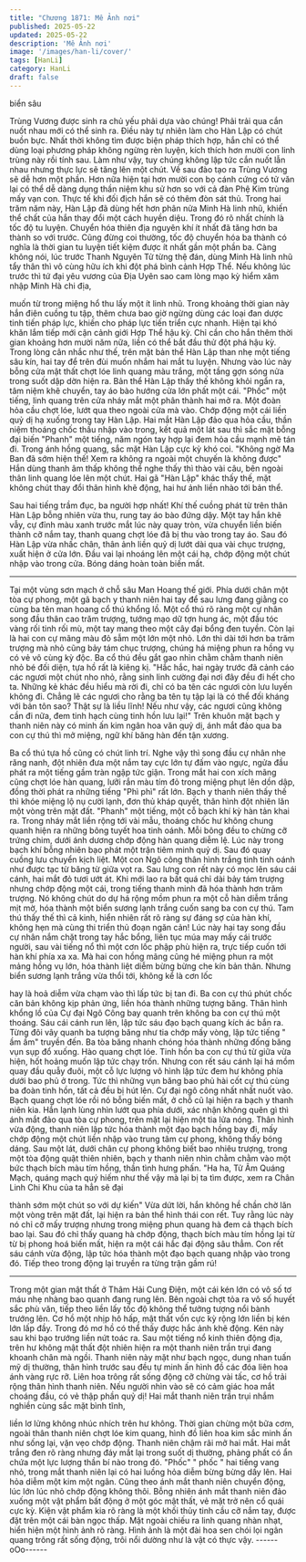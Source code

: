 ```yaml
---
title: "Chương 1871: Mê Ảnh nơi"
published: 2025-05-22
updated: 2025-05-22
description: 'Mê Ảnh nơi'
image: '/images/han-li/cover/'
tags: [HanLi]
category: HanLi
draft: false
---
```


biển sâu

Trùng Vương được sinh ra chủ yếu phải dựa vào chúng! Phải trải
qua cắn nuốt nhau mới có thể sinh ra.
Điều này tự nhiên làm cho Hàn Lập có chút buồn bực.
Nhất thời không tìm được biện pháp thích hợp, hắn chỉ có thể
dùng loại phương pháp không ngừng rèn luyện, kích thích hơn
mười con linh trùng này rồi tính sau.
Làm như vậy, tuy chúng không lập tức cắn nuốt lẫn nhau nhưng
thực lực sẽ tăng lên một chút. Về sau đào tạo ra Trùng Vương sẽ
dễ hơn một phần.
Hơn nữa hiện tại hơn mười con bọ cánh cứng có tử văn lại có thể
dễ dàng dụng thần niệm khu sử hơn so với cả đàn Phệ Kim trùng
mấy vạn con. Thực tế khi đối địch hắn sẽ có thêm đòn sát thủ.
Trong hai trăm năm này, Hàn Lập đã dùng hết hơn phân nửa
Minh Hà linh nhũ, khiến thể chất của hắn thay đổi một cách huyền
diệu.
Trong đó rõ nhất chính là tốc độ tu luyện. Chuyển hóa thiên địa
nguyên khí ít nhất đã tăng hơn ba thành so với trước.
Cũng đừng coi thường, tốc độ chuyển hóa ba thành có nghĩa là
thời gian tu luyện tiết kiệm được ít nhất gần một phần ba.
Càng không nói, lúc trước Thanh Nguyên Tử từng thệ đán, dùng
Minh Hà linh nhũ tẩy thân thì vô cùng hữu ích khi đột phá bình
cảnh Hợp Thể. Nếu không lúc trước thì tứ đại yêu vương của Địa
Uyên sao cam lòng mạo kỳ hiểm xâm nhập Minh Hà chi địa,

muốn từ trong miệng hổ thu lấy một ít linh nhũ.
Trong khoảng thời gian này hắn điên cuồng tu tập, thêm chưa bao
giờ ngừng dùng các loại đan dược tinh tiến pháp lực, khiến cho
pháp lực tiến triển cực nhanh.
Hiện tại khó khăn lắm tiếp mới cận cảnh giới Hợp Thể hậu kỳ. Chỉ
cần cho hắn thêm thời gian khoảng hơn mười năm nữa, liền có
thể bắt đầu thử đột phá hậu kỳ.
Trong lòng cân nhắc như thế, trên mặt bản thể Hàn Lập than nhẹ
một tiếng sâu kín, hai tay để trên đùi muốn nhắm hai mắt tu luyện.
Nhưng vào lúc này bỗng cửa mật thất chợt lóe linh quang màu
trắng, một tầng gợn sóng nửa trong suốt dập dờn hiện ra.
Bản thể Hàn Lập thấy thế không khỏi ngẩn ra, tâm niệm khẽ
chuyển, tay áo bào hướng cửa lớn phất một cái.
"Phốc" một tiếng, linh quang trên cửa nháy mắt một phân thành
hai mở ra.
Một đoàn hỏa cầu chợt lóe, lướt qua theo ngoài cửa mà vào.
Chớp động một cái liền quỷ dị hạ xuống trong tay Hàn Lập.
Hai mắt Hàn Lập đảo qua hỏa cầu, thần niệm thoáng chốc thấu
nhập vào trong, kết quả một lát sau thì sắc mặt bỗng đại biến
"Phanh" một tiếng, năm ngón tay hợp lại đem hỏa cầu mạnh mẽ
tán đi.
Trong ánh hồng quang, sắc mặt Hàn Lập cực kỳ khó coi.
"Không ngờ Ma Ban đã sớm hiện thế! Xem ra không ra ngoài một
chuyến là không được" Hắn dùng thanh âm thấp không thể nghe
thấy thì thào vài câu, bên ngoài thân linh quang lóe lên một chút.
Hai gã "Hàn Lập" khác thấy thế, mặt không chút thay đổi thân
hình khẽ động, hai hư ảnh liền nhào tới bản thể.

Sau hai tiếng trầm đục, ba người hợp nhất!
Khí thế cuồng phát từ trên thân Hàn Lập bỗng nhiên vừa thu, rung
tay áo bào đứng dậy.
Một tay hắn khẽ vẫy, cự đỉnh màu xanh trước mắt lúc này quay
tròn, vừa chuyển liền biến thành cỡ nắm tay, thanh quang chợt
lóe đã bị thu vào trong tay áo.
Sau đó Hàn Lập vừa nhấc chân, thân ảnh liền quỷ dị lướt dài qua
vài chục trượng, xuất hiện ở cửa lớn. Đầu vai lại nhoáng lên một
cái hạ, chớp động một chút nhập vào trong cửa. Bóng dáng hoàn
toàn biến mất.
***
Tại một vùng sơn mạch ở chỗ sâu Man Hoang thế giới. Phía dưới
chân một tòa cự phong, một gã bạch y thanh niên hai tay để sau
lưng đang giằng co cùng ba tên man hoang cổ thú khổng lồ.
Một cổ thú rõ ràng một cự nhân song đầu thân cao trăm trượng,
tướng mạo dữ tợn hung ác, một đầu tóc vàng rối tinh rối mù, một
tay mang theo một cây đại bổng đen tuyền.
Còn lại là hai con cự mãng màu đỏ sẫm một lớn một nhỏ. Lớn thì
dài tới hơn ba trăm trượng mà nhỏ cũng bảy tám chục trượng,
chúng há miệng phun ra hồng vụ có vẻ vô cùng kỳ độc.
Ba cổ thú đều gắt gao nhìn chằm chằm thanh niên nhỏ bé đối
diện, tựa hồ rất là kiêng kị.
"Hắc hắc, hai ngày trước đã cảnh cáo các ngươi một chút nho
nhỏ, rằng sinh linh cường đại nơi đây đều đi hết cho ta. Những kẻ
khác đều hiểu mà rời đi, chỉ có ba tên các ngươi còn lưu luyến
không đi. Chẳng lẽ các ngươi cho rằng ba tên tụ tập lại là có thể
đối kháng với bản tôn sao? Thật sự là liều lĩnh! Nếu như vậy, các
ngươi cũng không cần đi nữa, đem tinh hạch cùng tinh hồn lưu
lại!" Trên khuôn mặt bạch y thanh niên này có minh ấn kim ngân
hoa văn quỷ dị, ánh mắt đảo qua ba con cự thú thì mở miệng,
ngữ khí băng hàn đến tận xương.

Ba cổ thú tựa hồ cũng có chút linh trí. Nghe vậy thì song đầu cự
nhân nhe răng nanh, đột nhiên đưa một nắm tay cực lớn tự đấm
vào ngực, ngửa đầu phát ra một tiếng gầm tràn ngập tức giận.
Trong mắt hai con xích mãng cũng chợt lóe hàn quang, lưỡi rắn
màu tím đỏ trong miệng phụt lên dồn dập, đồng thời phát ra
những tiếng "Phì phì" rất lớn.
Bạch y thanh niên thấy thế thì khóe miệng lộ nụ cười lạnh, đơn
thủ kháp quyết, thân hình đột nhiên lăn một vòng trên mặt đất.
"Phanh" một tiếng, một cỗ bạch khí kỳ hàn tản khai ra. Trong nháy
mắt liền rộng tới vài mẫu, thoáng chốc hư không chung quanh
hiện ra những bông tuyết hoa tinh oánh. Mỗi bông đều to chừng
cỡ trứng chim, dưới ánh dương chớp động hàn quang diễm lệ.
Lúc này trong bạch khí bỗng nhiên bạo phát một trận tiêm minh
quỷ dị. Sau đó quay cuồng lưu chuyển kịch liệt. Một con Ngô công
thân hình trắng tinh tinh oánh như được tạc từ băng từ giữa vọt
ra.
Sau lưng con rết này có mọc lên sáu cái cánh, hai mắt đỏ tươi
ướt át. Khi mới lao ra bất quá chỉ dài bảy tám trượng nhưng chớp
động một cái, trong tiếng thanh minh đã hóa thành hơn trăm
trượng. Nó không chút do dự há rộng mồm phun ra một cỗ hàn
diễm trắng mịt mờ, hóa thành một biển sương lạnh trắng cuốn
sang ba con cự thú.
Tam thú thấy thế thì cả kinh, hiển nhiên rất rõ ràng sự đáng sợ
của hàn khí, không hẹn mà cùng thi triển thủ đoạn ngăn cản!
Lúc này hai tay song đầu cự nhân nắm chặt trong tay hắc bổng,
liên tục múa may mấy cái trước người, sau vài tiếng nổ thì một
cơn lốc phập phù hiện ra, trực tiếp cuốn tới hàn khí phía xa xa.
Mà hai con hồng mãng cũng hé miệng phun ra một mảng hồng vụ
lớn, hóa thành liệt diễm bừng bừng che kín bản thân.
Nhưng biển sương lạnh trắng vừa thổi tới, không kể là cơn lốc

hay là hoả diễm vừa chạm vào thì lấp tức bị tan đi. Ba con cự thú
phút chốc căn bản không kịp phản ứng, liền hóa thành những
tượng băng.
Thân hình khổng lồ của Cự đại Ngô Công bay quanh trên không
ba con cự thú một thoáng. Sáu cái cánh run lên, lập tức sáu đạo
bạch quang kích ác bắn ra. Từng đôi vây quanh ba tượng băng
như tia chớp mấy vòng, lập tức tiếng " ầm ầm" truyền đến.
Ba tòa băng nhanh chóng hóa thành những đống băng vụn sụp
đổ xuống.
Hào quang chợt lóe. Tinh hồn ba con cự thú từ giữa vừa hiện, hốt
hoảng muốn lập tức chạy trốn.
Nhưng con rết sáu cánh lại há mồm quay đầu quẫy đuôi, một cỗ
lực lượng vô hình lập tức đem hư không phía dưới bao phủ ở
trong.
Tức thì những vụn băng bao phủ hài cốt cự thú cùng ba đoàn tinh
hồn, tất cả đều bị hút lên. Cự đại ngô công nhất nhất nuốt vào.
Bạch quang chợt lóe rồi nó bỗng biến mất, ở chỗ cũ lại hiện ra
bạch y thanh niên kia.
Hắn lạnh lùng nhìn lướt qua phía dưới, xác nhận không quên gì
thì ánh mắt đảo qua tòa cự phong, trên mặt lại hiện một tia lửa
nóng.
Thân hình vừa động, thanh niên lập tức hóa thành một đạo bạch
hồng bay đi, mấy chớp động một chút liền nhập vào trung tâm cự
phong, không thấy bóng dáng.
Sau một lát, dưới chân cự phong không biết bao nhiêu trượng,
trong một tòa động quật thiên nhiên, bạch y thanh niên nhìn chằm
chằm vào một bức thạch bích màu tím hồng, thần tình hưng
phấn.
"Ha ha, Tử Âm Quáng Mạch, quáng mạch quý hiếm như thế vậy
mà lại bị ta tìm được, xem ra Chân Linh Chi Khu của ta hẳn sẽ đại

thành sớm một chút so với dự kiến"
Vừa dứt lời, hắn không hề chần chờ lăn một vòng trên mặt đất, lại
hiện ra bản thể hình thái con rết.
Tuy rằng lúc này nó chỉ cỡ mấy trượng nhưng trong miệng phun
quang hà đem cả thạch bích bao lại.
Sau đó chỉ thấy quang hà chớp động, thạch bích màu tím hồng lại
từ từ bị phong hoá biến mất, hiện ra một cái hắc đại động sâu
thẳm.
Con rết sáu cánh vừa động, lập tức hóa thành một đạo bạch
quang nhập vào trong đó.
Tiếp theo trong động lại truyền ra từng trận gầm rú!
***
Trong một gian mật thất ở Thâm Hải Cung Điện, một cái kén lớn
có vô số tơ máu nhẹ nhàng bao quanh đang rung lên. Bên ngoài
chợt tỏa ra vô số huyết sắc phù văn, tiếp theo liền lấy tốc độ
không thể tưởng tượng nổi bành trướng lên.
Cơ hồ một nhịp hô hấp, mật thất vốn cực kỳ rộng lớn liền bị kén
lớn lấp đầy. Trong đó mơ hồ có thể thấy được hắc ảnh khẽ động.
Kén này sau khi bạo trướng liền nứt toác ra.
Sau một tiếng nổ kinh thiên động địa, trên hư không mật thất đột
nhiên hiện ra một thanh niên trần trụi đang khoanh chân mà ngồi.
Thanh niên này mặt như bạch ngọc, dung nhan tuấn mỹ dị
thường, thân hình trước sau đều tự minh ấn hình đồ các đóa liên
hoa ánh vàng rực rỡ.
Liên hoa trông rất sống động cỡ chừng vài tấc, cơ hồ trải rộng
thân hình thanh niên. Nếu người nhìn vào sẽ có cảm giác hoa
mắt choáng đầu, có vẻ thập phần quỷ dị!
Hai mắt thanh niên trần trụi nhắm nghiền cùng sắc mặt bình tĩnh,

liền lơ lửng không nhúc nhích trên hư không.
Thời gian chừng một bữa cơm, ngoài thân thanh niên chợt lóe
kim quang, hình đồ liên hoa kim sắc minh ấn như sống lại, vặn
vẹo chớp động.
Thanh niên chậm rãi mở hai mắt. Hai mắt trắng đen rõ ràng
nhưng đáy mắt lại trong suốt dị thường, phảng phất có ẩn chứa
một lực lượng thần bí nào trong đó.
"Phốc" " phốc " hai tiếng vang nhỏ, trong mắt thanh niên lại có hai
luồng hỏa diễm bừng bừng dấy lên.
Hai hỏa diễm một kim một ngân. Cũng theo ánh mắt thanh niên
chuyển động, lúc lớn lúc nhỏ chớp động không thôi.
Bỗng nhiên ánh mắt thanh niên đảo xuống một vật phẩm bất động
ở một góc mật thất, vẻ mặt trở nên cổ quái cực kỳ.
Kiện vật phẩm kia rõ ràng là một khối thủy tinh cầu cỡ nắm tay,
được đặt trên một cái bàn ngọc thấp. Mặt ngoài chiếu ra linh
quang nhàn nhạt, hiển hiện một hình ảnh rõ ràng.
Hình ảnh là một đài hoa sen chói lọi ngân quang trông rất sống
động, trôi nổi dường như là vật có thực vậy.
------oOo------
